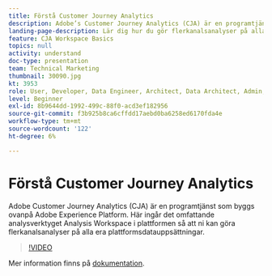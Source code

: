 ```yaml
---
title: Förstå Customer Journey Analytics
description: Adobe’s Customer Journey Analytics (CJA) är en programtjänst som är byggd ovanpå Adobe Experience Platform. Här ingår det omfattande analysverktyget Analysis Workspace i plattformen så att ni kan göra flerkanalsanalyser på alla era plattformsdatauppsättningar.
landing-page-description: Lär dig hur du gör flerkanalsanalyser på alla datauppsättningar i Experience Platform.
feature: CJA Workspace Basics
topics: null
activity: understand
doc-type: presentation
team: Technical Marketing
thumbnail: 30090.jpg
kt: 3953
role: User, Developer, Data Engineer, Architect, Data Architect, Admin, Leader
level: Beginner
exl-id: 8b9644dd-1992-499c-88f0-acd3ef182956
source-git-commit: f3b925b8ca6cffdd17aebd0ba6258ed6170fda4e
workflow-type: tm+mt
source-wordcount: '122'
ht-degree: 6%

---
```


# Förstå Customer Journey Analytics

Adobe Customer Journey Analytics (CJA) är en programtjänst som byggs ovanpå Adobe Experience Platform. Här ingår det omfattande analysverktyget Analysis Workspace i plattformen så att ni kan göra flerkanalsanalyser på alla era plattformsdatauppsättningar.

>[!VIDEO](https://video.tv.adobe.com/v/30090/?quality=12&enable10seconds=on&speedcontrol=on)

Mer information finns på [dokumentation](https://docs.adobe.com/content/help/en/analytics-platform/using/cja-landing.html).
